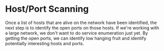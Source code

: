 # Host/Port Scanning

Once a list of hosts that are alive on the network have been identified, the next step is to identify the open ports on those hosts. If we're working with a large network, we don't want to do service enumeration just yet. By getting the open ports, we can identify low hanging fruit and identify potentially interesting hosts and ports.